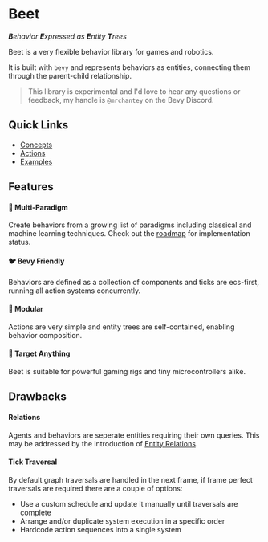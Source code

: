 # Beet

***B**ehavior **E**xpressed as **E**ntity **T**rees*

Beet is a very flexible behavior library for games and robotics.

It is built with `bevy` and represents behaviors as entities, connecting them through the parent-child relationship.

> This library is experimental and I'd love to hear any questions or feedback, my handle is `@mrchantey` on the Bevy Discord.

## Quick Links

- [Concepts](./concepts.md)
- [Actions](./actions.md)
- [Examples](../examples/index.md)

## Features

#### 🌈 Multi-Paradigm

Create behaviors from a growing list of paradigms including classical and machine learning techniques. Check out the [roadmap](../misc/roadmap.md) for implementation status.

#### 🐦 Bevy Friendly

Behaviors are defined as a collection of components and ticks are ecs-first, running all action systems concurrently.

#### 🌳 Modular

Actions are very simple and entity trees are self-contained, enabling behavior composition.

#### 🎯 Target Anything

Beet is suitable for powerful gaming rigs and tiny microcontrollers alike.

<!-- #### 🌐 Zero-config replication

Work can be distributed across environments through world replication. An agent may run some actions in a constrained environment and others in a remote server. -->

## Drawbacks

#### Relations

Agents and behaviors are seperate entities requiring their own queries. This may be addressed by the introduction of [Entity Relations](https://github.com/bevyengine/bevy/issues/3742).

#### Tick Traversal

By default graph traversals are handled in the next frame, if frame perfect traversals are required there are a couple of options:
- Use a custom schedule and update it manually until traversals are complete
- Arrange and/or duplicate system execution in a specific order
- Hardcode action sequences into a single system